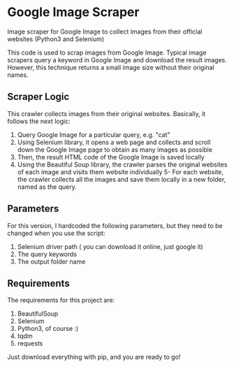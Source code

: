 
# Google Image Scraper
Image scraper for Google Image to collect images from their official websites (Python3 and Selenium)

This code is used to scrap images from Google Image. Typical image scrapers query a keyword in Google Image and download the result images. However, this technique returns a small image size without their original names. 

## Scraper Logic
This crawler collects images from their original websites. Basically, it follows the next logic:
1. Query Google Image for a particular query, e.g. "cat"
2. Using Selenium library, it opens a web page and collects and scroll down the Google Image page to obtain as many images as possible
3. Then, the result HTML code of the Google Image is saved locally
4. Using the Beautiful Soup library, the crawler parses the original websites of each image and visits them website individually
5- For each website, the crawler collects all the images and save them locally in a new folder, named as the query.

## Parameters
For this version, I hardcoded the following parameters, but they need to be changed when you use the script:
1. Selenium driver path ( you can download it online, just google it)
2. The query keywords
3. The output folder name

## Requirements
The requirements for this project are:
1. BeautifulSoup
2. Selenium
3. Python3, of course :)
4. tqdm
5. requests

Just download everything with pip, and you are ready to go!
